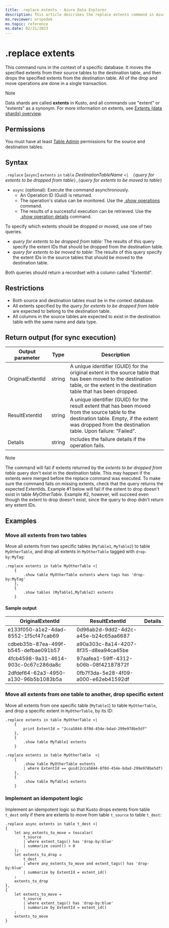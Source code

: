 ```yaml
---
title: .replace extents - Azure Data Explorer
description: This article describes the replace extents command in Azure Data Explorer.
ms.reviewer: orspodek
ms.topic: reference
ms.date: 02/21/2023
---
```

# .replace extents

This command runs in the context of a specific database.
It moves the specified extents from their source tables to the destination table,
and then drops the specified extents from the destination table.
All of the drop and move operations are done in a single transaction.

> [!NOTE]
> Data shards are called **extents** in Kusto, and all commands use "extent" or "extents" as a synonym.
> For more information on extents, see [Extents (data shards) overview](extents-overview.md).

## Permissions

You must have at least [Table Admin](../management/access-control/role-based-access-control.md) permissions for the source and destination tables.

## Syntax

`.replace` [`async`] `extents` `in` `table` *DestinationTableName* `<| 
{`*query for extents to be dropped from table*`},{`*query for extents to be moved to table*`}`

* `async` (optional): Execute the command asynchronously.
    * An Operation ID (Guid) is returned.
    * The operation's status can be monitored. Use the [.show operations](operations.md#show-operations) command.
    * The results of a successful execution can be retrieved. Use the [.show operation details](operations.md#show-operation-details) command.

To specify which extents should be dropped or moved, use one of two queries.
* *query for extents to be dropped from table*: The results of this query specify the extent IDs that should be dropped from the destination table.
* *query for extents to be moved to table*: The results of this query specify the extent IDs in the source tables that should be moved to the destination table.

Both queries should return a recordset with a column called "ExtentId".

## Restrictions

* Both source and destination tables must be in the context database.
* All extents specified by the *query for extents to be dropped from table* are expected to belong to the destination table.
* All columns in the source tables are expected to exist in the destination table with the same name and data type.

## Return output (for sync execution)

Output parameter |Type |Description
---|---|---
OriginalExtentId |string |A unique identifier (GUID) for the original extent in the source table that has been moved to the destination table, or the extent in the destination table that has been dropped.
ResultExtentId |string |A unique identifier (GUID) for the result extent that has been moved from the source table to the destination table. Empty, if the extent was dropped from the destination table. Upon failure: "Failed".
Details |string |Includes the failure details if the operation fails.

> [!NOTE]
> The command will fail if extents returned by the *extents to be dropped from table* query don't exist in the destination table. This may happen if the extents were merged before the replace command was executed.
> To make sure the command fails on missing extents, check that the query returns the expected ExtentIds. Example #1 below will fail if the extent to drop doesn't exist in table *MyOtherTable*. Example #2, however, will succeed even though the extent to drop doesn't exist, since the query to drop didn't return any extent IDs.

## Examples

### Move all extents from two tables 

Move all extents from two specific tables (`MyTable1`, `MyTable2`) to table `MyOtherTable`, and drop all extents in `MyOtherTable` tagged with `drop-by:MyTag`:

```kusto
.replace extents in table MyOtherTable <|
    {
        .show table MyOtherTable extents where tags has 'drop-by:MyTag'
    },
    {
        .show tables (MyTable1,MyTable2) extents
    }
```

#### Sample output

|OriginalExtentId |ResultExtentId |Details
|---|---|---
|e133f050-a1e2-4dad-8552-1f5cf47cab69 |0d96ab2d-9dd2-4d2c-a45e-b24c65aa6687| 
|cdbeb35b-87ea-499f-b545-defbae091b57 |a90a303c-8a14-4207-8f35-d8ea94ca45be| 
|4fcb4598-9a31-4614-903c-0c67c286da8c |97aafea1-59ff-4312-b06b-08f42187872f| 
|2dfdef64-62a3-4950-a130-96b5b1083b5a |0fb7f3da-5e28-4f09-a000-e62eb41592df| 

### Move all extents from one table to another, drop specific extent

Move all extents from one specific table (`MyTable1`) to table `MyOtherTable`, and drop a specific extent in `MyOtherTable`, by its ID:

```kusto
.replace extents in table MyOtherTable <|
    {
        print ExtentId = "2cca5844-8f0d-454e-bdad-299e978be5df"
    },
    {
        .show table MyTable1 extents 
    }
```

```kusto
.replace extents in table MyOtherTable  <|
    {
        .show table MyOtherTable extents
        | where ExtentId == guid(2cca5844-8f0d-454e-bdad-299e978be5df) 
    },
    {
        .show table MyTable1 extents 
    }
```

### Implement an idempotent logic

Implement an idempotent logic so that Kusto drops extents from table `t_dest` only if there are extents to move from table `t_source` to table `t_dest`:

```kusto
.replace async extents in table t_dest <|
{
    let any_extents_to_move = toscalar( 
        t_source
        | where extent_tags() has 'drop-by:blue'
        | summarize count() > 0
    );
    let extents_to_drop =
        t_dest
        | where any_extents_to_move and extent_tags() has 'drop-by:blue'
        | summarize by ExtentId = extent_id()
    ;
    extents_to_drop
},
{
    let extents_to_move = 
        t_source
        | where extent_tags() has 'drop-by:blue'
        | summarize by ExtentId = extent_id()
    ;
    extents_to_move
}
```
